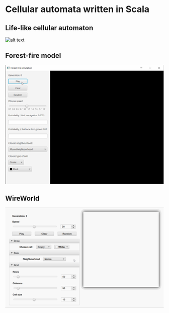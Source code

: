 # Cellular automata written in Scala
## Life-like cellular automaton
![alt text](media/LifeLike.gif)
## Forest-fire model
![alt text](media/ForestFire.gif)
## WireWorld
![alt text](media/WireWorld.gif)